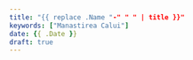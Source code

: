 ```yaml
---
title: "{{ replace .Name "-" " " | title }}"
keywords: ["Manastirea Calui"]
date: {{ .Date }}
draft: true
---
```

